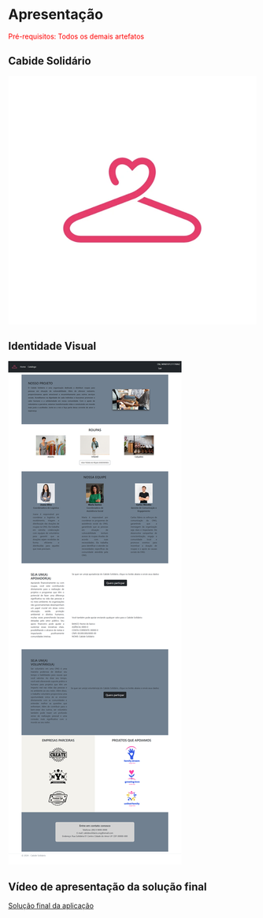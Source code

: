 # Apresentação

<span style="color:red">Pré-requisitos: Todos os demais artefatos</span>

## Cabide Solidário

![Logo](../docs/img/logo.png)

## Identidade Visual

![Home](../docs/img/print_home.png)

## Vídeo de apresentação da solução final

[Solução final da aplicação](https://drive.google.com/file/d/1GmzHFLshyhVfw3La9o8k9m-CpkYGbSNA/view?usp=sharing)
